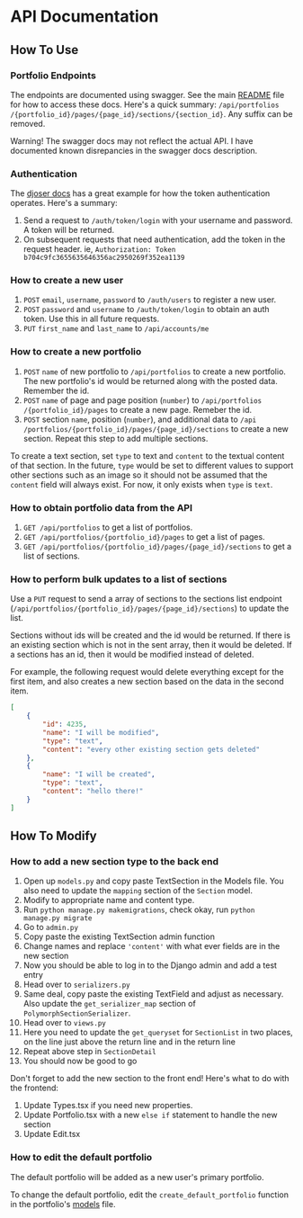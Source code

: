 # API Documentation
## How To Use
### Portfolio Endpoints
The endpoints are documented using swagger.
See the main [README][readme] file for how to access these docs.
Here's a quick summary: `​/api​/portfolios​/{portfolio_id}​/pages​/{page_id}​/sections​/{section_id}`. Any suffix can be removed.

Warning! The swagger docs may not reflect the actual API. I have documented known disrepancies in the swagger docs description.

[readme]: README.md

### Authentication
The [djoser docs][djoser] has a great example for how the token authentication operates.
Here's a summary:

 1. Send a request to `/auth/token/login` with your username and password. A token will be returned.
 2. On subsequent requests that need authentication, add the token in the request header. ie, `Authorization: Token b704c9fc3655635646356ac2950269f352ea1139`

[djoser]: https://djoser.readthedocs.io/en/latest/sample_usage.html

### How to create a new user

  1. `POST` `email`, `username`, `password` to `​/auth​/users​` to register a new user.
  2. `POST` `password` and `username` to `/auth​/token​/login​` to obtain an auth token. Use this in all future requests.
  3. `PUT` `first_name` and `last_name` to `/api/accounts/me`

### How to create a new portfolio

  1. `POST` `name` of new portfolio to `​/api​/portfolios` to create a new portfolio. The new portfolio's id would be returned along with the posted data. Remember the id.
  2. `POST` `name` of page and page position (`number`) to `/api​/portfolios​/{portfolio_id}​/pages` to create a new page. Remeber the id.
  3. `POST` section `name`, position (`number`), and additional data to `/api​/portfolios​/{portfolio_id}​/pages​/{page_id}​/sections` to create a new section. Repeat this step to add multiple sections.

To create a text section, set `type` to text and `content` to the textual content of that section.
In the future, `type` would be set to different values to support other sections such as an image so it should not be assumed that the `content` field will always exist.
For now, it only exists when `type` is `text`.

### How to obtain portfolio data from the API

  1. `GET ​/api​/portfolios` to get a list of portfolios.
  2. `GET ​/api​/portfolios​/{portfolio_id}/pages` to get a list of pages.
  3. `GET /api​/portfolios​/{portfolio_id}​/pages​/{page_id}​/sections` to get a list of sections.

### How to perform bulk updates to a list of sections

Use a `PUT` request to send a array of sections to the sections list endpoint (`/api/portfolios/{portfolio_id}/pages/{page_id}/sections`) to update the list.

Sections without ids will be created and the id would be returned.
If there is an existing section which is not in the sent array, then it would be deleted.
If a sections has an id, then it would be modified instead of deleted.

For example, the following request would delete everything except for the first item, and also creates a new section based on the data in the second item.

```json
[
    {
        "id": 4235,
        "name": "I will be modified",
        "type": "text",
        "content": "every other existing section gets deleted"
    },
    {
        "name": "I will be created",
        "type": "text",
        "content": "hello there!"
    }
]
```

## How To Modify
### How to add a new section type to the back end

  1. Open up `models.py` and copy paste TextSection in the Models file. You also need to update the `mapping` section of the `Section` model.
  2. Modify to appropriate name and content type.
  3. Run `python manage.py makemigrations`, check okay, run `python manage.py migrate`
  4. Go to `admin.py`
  5. Copy paste the existing TextSection admin function
  6. Change names and replace `'content'` with what ever fields are in the new section
  7. Now you should be able to log in to the Django admin and add a test entry
  8. Head over to `serializers.py`
  9. Same deal, copy paste the existing TextField and adjust as necessary. Also update the `get_serializer_map` section of `PolymorphSectionSerializer`.
  10. Head over to `views.py`
  11. Here you need to update the `get_queryset` for `SectionList` in two places, on the line just above the return line and in the return line
  12. Repeat above step in `SectionDetail`
  13. You should now be good to go

Don't forget to add the new section to the front end!
Here's what to do with the frontend:

  1. Update Types.tsx if you need new properties.
  2. Update Portfolio.tsx with a new `else if` statement to handle the new section
  3. Update Edit.tsx

### How to edit the default portfolio

The default portfolio will be added as a new user's primary portfolio.

To change the default portfolio, edit the `create_default_portfolio` function in the portfolio's  [models](portfolio/models.py) file.
